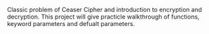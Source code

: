 Classic problem of Ceaser Cipher and introduction to encryption and decryption.
This project will give practicle walkthrough of functions, keyword parameters and defualt parameters.
